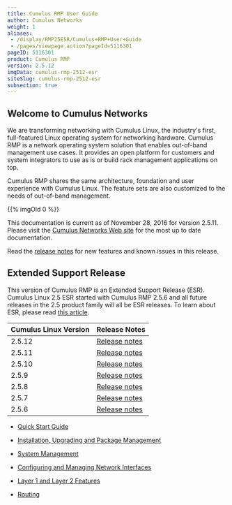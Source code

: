 ```yaml
---
title: Cumulus RMP User Guide
author: Cumulus Networks
weight: 1
aliases:
 - /display/RMP25ESR/Cumulus+RMP+User+Guide
 - /pages/viewpage.action?pageId=5116301
pageID: 5116301
product: Cumulus RMP
version: 2.5.12
imgData: cumulus-rmp-2512-esr
siteSlug: cumulus-rmp-2512-esr
subsection: true
---
```

## <span>Welcome to Cumulus Networks</span>

We are transforming networking with Cumulus Linux, the industry's first,
full-featured Linux operating system for networking hardware. Cumulus
RMP is a network operating system solution that enables out-of-band
management use cases. It provides an open platform for customers and
system integrators to use as is or build rack management applications on
top.

Cumulus RMP shares the same architecture, foundation and user experience
with Cumulus Linux. The feature sets are also customized to the needs of
out-of-band management.

{{% imgOld 0 %}}

This documentation is current as of November 28, 2016 for version
2.5.11. Please visit the <span style="color: #007937;"> [Cumulus
Networks Web site](http://docs.cumulusnetworks.com) </span> for the most
up to date documentation.

Read the <span style="color: #007937;"> [release
notes](https://support.cumulusnetworks.com/hc/en-us/articles/223501428)
</span> for new features and known issues in this release.

## <span>Extended Support Release</span>

This version of Cumulus RMP is an Extended Support Release (ESR).
Cumulus Linux 2.5 ESR started with Cumulus RMP 2.5.6 and all future
releases in the 2.5 product family will all be ESR releases. To learn
about ESR, please read [this
article](https://support.cumulusnetworks.com/hc/en-us/articles/217132357).

| Cumulus Linux Version | Release Notes                                                                       |
| --------------------- | ----------------------------------------------------------------------------------- |
| 2.5.12                | [Release notes](https://support.cumulusnetworks.com/hc/en-us/articles/115002080008) |
| 2.5.11                | [Release notes](https://support.cumulusnetworks.com/hc/en-us/articles/235463847)    |
| 2.5.10                | [Release notes](https://support.cumulusnetworks.com/hc/en-us/articles/223501428)    |
| 2.5.9                 | [Release notes](https://support.cumulusnetworks.com/hc/en-us/articles/222275567)    |
| 2.5.8                 | [Release notes](https://support.cumulusnetworks.com/hc/en-us/articles/220642147)    |
| 2.5.7                 | [Release notes](https://support.cumulusnetworks.com/hc/en-us/articles/218015557)    |
| 2.5.6                 | [Release notes](https://support.cumulusnetworks.com/hc/en-us/articles/216229858)    |

  - [Quick Start Guide](/version/cumulus-rmp-2512-esr/Quick_Start_Guide)

  - [Installation, Upgrading and Package
    Management](/version/cumulus-rmp-2512-esr/System_Management/Installation_Upgrading_and_Package_Management/)

  - [System
    Management](/version/cumulus-rmp-2512-esr/System_Management/)

  - [Configuring and Managing Network
    Interfaces](/version/cumulus-rmp-2512-esr/Configuring_and_Managing_Network_Interfaces/)

  - [Layer 1 and Layer 2
    Features](/version/cumulus-rmp-2512-esr/Layer_1_and_Layer_2_Features/)

  - [Routing](/version/cumulus-rmp-2512-esr/Routing)

<article id="html-search-results" class="ht-content" style="display: none;">

</article>

<footer id="ht-footer">

</footer>
